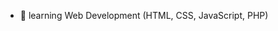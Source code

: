 
- 🌱 learning Web Development (HTML, CSS, JavaScript, PHP)

<!---
taiba-0/taiba-0 is a ✨ special ✨ repository because its `README.md` (this file) appears on your GitHub profile.
You can click the Preview link to take a look at your changes.
--->
